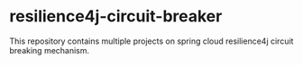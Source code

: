 # resilience4j-circuit-breaker

This repository contains multiple projects on spring cloud resilience4j circuit breaking mechanism.